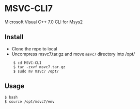 # MSVC-CLI7

Microsoft Visual C++ 7.0 CLI for Msys2 

## Install
* Clone the repo to local
* Uncompress msvc7.tar.gz and move `msvc7` directory into /opt/
```
	$ cd MSVC-CLI
	$ tar -zxvf msvc7.tar.gz
	$ sudo mv msvc7 /opt/
```

## Usage
```
$ bash
$ source /opt/msvc7/env
```
